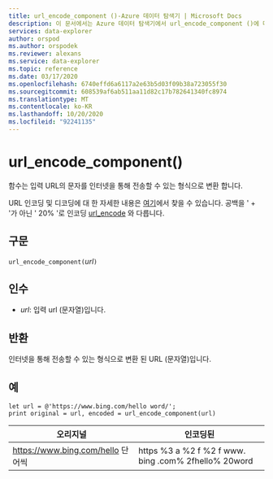 ```yaml
---
title: url_encode_component ()-Azure 데이터 탐색기 | Microsoft Docs
description: 이 문서에서는 Azure 데이터 탐색기에서 url_encode_component ()에 대해 설명 합니다.
services: data-explorer
author: orspod
ms.author: orspodek
ms.reviewer: alexans
ms.service: data-explorer
ms.topic: reference
ms.date: 03/17/2020
ms.openlocfilehash: 6740effd6a6117a2e63b5d03f09b38a723055f30
ms.sourcegitcommit: 608539af6ab511aa11d82c17b782641340fc8974
ms.translationtype: MT
ms.contentlocale: ko-KR
ms.lasthandoff: 10/20/2020
ms.locfileid: "92241135"
---
```

# <a name="url_encode_component"></a>url_encode_component()

함수는 입력 URL의 문자를 인터넷을 통해 전송할 수 있는 형식으로 변환 합니다. 

URL 인코딩 및 디코딩에 대 한 자세한 내용은 [여기](https://en.wikipedia.org/wiki/Percent-encoding)에서 찾을 수 있습니다.
공백을 ' + '가 아닌 ' 20% '로 인코딩 [url_encode](./urlencodefunction.md) 와 다릅니다.

## <a name="syntax"></a>구문

`url_encode_component(`*url*`)`

## <a name="arguments"></a>인수

* *url*: 입력 url (문자열)입니다.  

## <a name="returns"></a>반환

인터넷을 통해 전송할 수 있는 형식으로 변환 된 URL (문자열)입니다.

## <a name="examples"></a>예

```kusto
let url = @'https://www.bing.com/hello word/';
print original = url, encoded = url_encode_component(url)
```

|오리지널|인코딩된|
|---|---|
|https://www.bing.com/hello 단어씩|https %3 a %2 f %2 f www. bing .com% 2fhello% 20word|


 